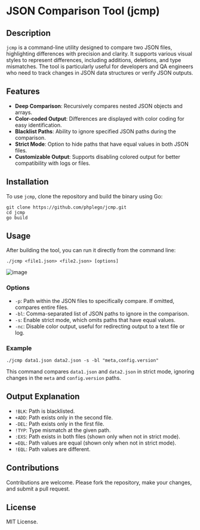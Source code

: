 # JSON Comparison Tool (jcmp)

## Description

`jcmp` is a command-line utility designed to compare two JSON files, highlighting differences with precision and clarity. It supports various visual styles to represent differences, including additions, deletions, and type mismatches. The tool is particularly useful for developers and QA engineers who need to track changes in JSON data structures or verify JSON outputs.

## Features

- **Deep Comparison**: Recursively compares nested JSON objects and arrays.
- **Color-coded Output**: Differences are displayed with color coding for easy identification.
- **Blacklist Paths**: Ability to ignore specified JSON paths during the comparison.
- **Strict Mode**: Option to hide paths that have equal values in both JSON files.
- **Customizable Output**: Supports disabling colored output for better compatibility with logs or files.

## Installation

To use `jcmp`, clone the repository and build the binary using Go:

```
git clone https://github.com/phplego/jcmp.git
cd jcmp
go build
```

## Usage

After building the tool, you can run it directly from the command line:

```
./jcmp <file1.json> <file2.json> [options]
```

![image](https://github.com/user-attachments/assets/ab7663d3-3449-412c-a6d0-c48bb7ee0748)


### Options

- `-p`: Path within the JSON files to specifically compare. If omitted, compares entire files.
- `-bl`: Comma-separated list of JSON paths to ignore in the comparison.
- `-s`: Enable strict mode, which omits paths that have equal values.
- `-nc`: Disable color output, useful for redirecting output to a text file or log.

### Example

```
./jcmp data1.json data2.json -s -bl "meta,config.version"
```

This command compares `data1.json` and `data2.json` in strict mode, ignoring changes in the `meta` and `config.version` paths.

## Output Explanation

- `!BLK`: Path is blacklisted.
- `+ADD`: Path exists only in the second file.
- `-DEL`: Path exists only in the first file.
- `!TYP`: Type mismatch at the given path.
- `:EXS`: Path exists in both files (shown only when not in strict mode).
- `=EQL`: Path values are equal (shown only when not in strict mode).
- `!EQL`: Path values are different.

## Contributions

Contributions are welcome. Please fork the repository, make your changes, and submit a pull request.

## License

MIT License.
